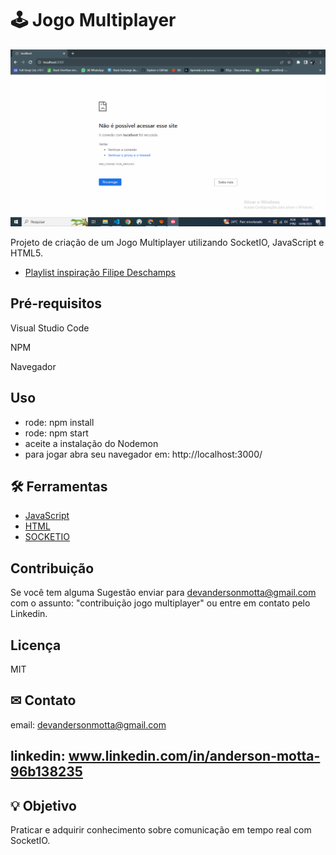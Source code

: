 # 🕹 Jogo Multiplayer

![Se necessário atualize a página para carregamento do GIF](game.gif)

Projeto de criação de um Jogo Multiplayer utilizando SocketIO, JavaScript e HTML5.
- [Playlist inspiração Filipe Deschamps](https://www.youtube.com/watch?v=0sTfIZvjYJk)

## Pré-requisitos

Visual Studio Code  

NPM  

Navegador

## Uso
 - rode: npm install
 - rode: npm start
 - aceite a instalação do Nodemon
 - para jogar abra seu navegador em: http://localhost:3000/

## 🛠 Ferramentas

- [JavaScript](https://developer.mozilla.org/pt-BR/docs/Web/JavaScript)
- [HTML](https://developer.mozilla.org/pt-BR/docs/Web/HTML)
- [SOCKETIO](https://socket.io/)

## Contribuição

Se você tem alguma Sugestão enviar para devandersonmotta@gmail.com com o assunto: "contribuição jogo multiplayer" ou entre em contato pelo Linkedin.

## Licença

MIT

## ✉ Contato

email: devandersonmotta@gmail.com

linkedin: www.linkedin.com/in/anderson-motta-96b138235
---

## 💡 Objetivo

Praticar e adquirir conhecimento sobre comunicação em tempo real com SocketIO. 

